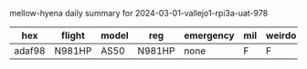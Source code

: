 mellow-hyena daily summary for 2024-03-01-vallejo1-rpi3a-uat-978

|hex|flight|model|reg|emergency|mil|weirdo|
|--|--|--|--|--|--|--|
|adaf98|N981HP|AS50|N981HP|none|F|F|
